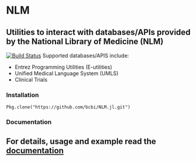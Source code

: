 <!--
@Author: isa
@Date:   2016-05-13T16:37:00-04:00
@Last modified by:   isa
@Last modified time: 2016-05-19T16:12:10-04:00
-->



# NLM
## Utilities to interact with databases/APIs provided by the National Library of Medicine (NLM)
[![Build Status](https://travis-ci.org/bcbi/NLM.jl.svg?branch=master)](https://travis-ci.org/bcbi/NLM.jl)
Supported databases/APIS include:

- Entrez Programming Utilities (E-utilities)
- Unified Medical Language System (UMLS)
- Clinical Trials

### Installation
```{Julia}
Pkg.clone("https://github.com/bcbi/NLM.jl.git")
```

### Documentation
For details, usage and example read the [documentation](http://bcbi.github.io/NLM.jl)
-------------------------



